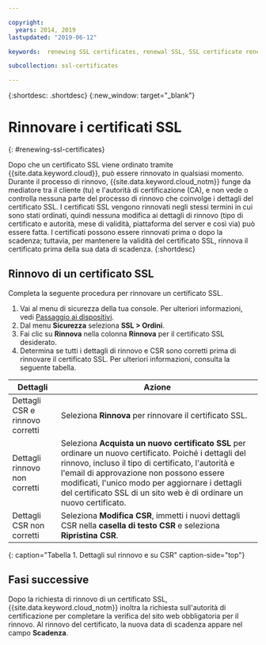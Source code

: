 ```yaml
---

copyright:
  years: 2014, 2019
lastupdated: "2019-06-12"

keywords:  renewing SSL certificates, renewal SSL, SSL certificate renewal process, renewing, renewal

subcollection: ssl-certificates

---
```


{:shortdesc: .shortdesc}
{:new_window: target="_blank"}

# Rinnovare i certificati SSL
{: #renewing-ssl-certificates}

Dopo che un certificato SSL viene ordinato tramite {{site.data.keyword.cloud}}, può essere rinnovato in qualsiasi momento. Durante il processo di rinnovo, {{site.data.keyword.cloud_notm}} funge da mediatore tra il cliente (tu) e l'autorità di certificazione (CA), e non vede o controlla nessuna parte del processo di rinnovo che coinvolge i dettagli del certificato SSL. I certificati SSL vengono rinnovati negli stessi termini in cui sono stati ordinati, quindi nessuna modifica ai dettagli di rinnovo (tipo di certificato e autorità, mese di validità, piattaforma del server e così via) può essere fatta. I certificati possono essere rinnovati prima o dopo la scadenza; tuttavia, per mantenere la validità del certificato SSL, rinnova il certificato prima della sua data di scadenza.
{:shortdesc}

## Rinnovo di un certificato SSL
Completa la seguente procedura per rinnovare un certificato SSL.

1. Vai al menu di sicurezza della tua console. Per ulteriori informazioni, vedi [Passaggio ai dispositivi](/docs/infrastructure/ssl-certificates?topic=virtual-servers-navigating-devices).
2. Dal menu **Sicurezza** seleziona **SSL > Ordini**.
3. Fai clic su **Rinnova** nella colonna **Rinnova** per il certificato SSL desiderato.
4. Determina se tutti i dettagli di rinnovo e CSR sono corretti prima di rinnovare il certificato SSL. Per ulteriori informazioni, consulta la seguente tabella.  

|Dettagli|Azione|
| ------------------------------- | ------- |
| Dettagli CSR e rinnovo corretti | Seleziona **Rinnova** per rinnovare il certificato SSL. |
| Dettagli rinnovo non corretti       | Seleziona **Acquista un nuovo certificato SSL** per ordinare un nuovo certificato. Poiché i dettagli del rinnovo, incluso il tipo di certificato, l'autorità e l'email di approvazione non possono essere modificati, l'unico modo per aggiornare i dettagli del certificato SSL di un sito web è di ordinare un nuovo certificato.|
| Dettagli CSR non corretti           | Seleziona **Modifica CSR**, immetti i nuovi dettagli CSR nella **casella di testo CSR** e seleziona **Ripristina CSR**. |
{: caption="Tabella 1. Dettagli sul rinnovo e su CSR" caption-side="top"}

## Fasi successive

Dopo la richiesta di rinnovo di un certificato SSL, {{site.data.keyword.cloud_notm}} inoltra la richiesta sull'autorità di certificazione per completare la verifica del sito web obbligatoria per il rinnovo. Al rinnovo del certificato, la nuova data di scadenza appare nel campo **Scadenza**.
